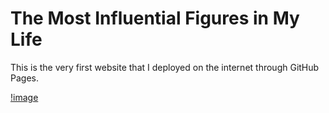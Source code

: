 # The Most Influential Figures in My Life
This is the very first website that I deployed on the internet through GitHub Pages.

[!image](https://github.com/faitinchan/My_Heroes/blob/main/My_Heroes.jpg)
